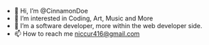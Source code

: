 - 👋 Hi, I’m @CinnamonDoe
- 👀 I’m interested in Coding, Art, Music and More
- 🌱 I’m a software developer, more within the web developer side.
- 📫 How to reach me niccur416@gmail.com

<!---
NicCur1113/NicCur1113 is a ✨ special ✨ repository because its `README.md` (this file) appears on your GitHub profile.
You can click the Preview link to take a look at your changes.
--->
